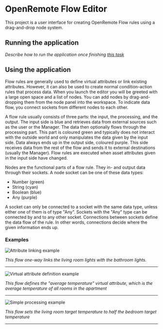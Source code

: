 # OpenRemote Flow Editor

This project is a user interface for creating OpenRemote Flow rules using a drag-and-drop node system.

## Running the application

*Describe how to run the application once finishing [this task](https://github.com/openremote/floweditor/projects/1#card-29775819)*

## Using the application

Flow rules are generally used to define virtual attributes or link existing attributes. However, it can also be used to create normal condition-action rules that process data. When you launch the editor you will be greeted with a large open space and a list of nodes. You can add nodes by drag-and-dropping them from the node panel into the workspace. To indicate data flow, you connect sockets from different nodes to each other.

A flow rule usually consists of three parts: the input, the processing, and the output. The input side is blue and retrieves data from external sources such as the user or the Manager. The data then optionally flows through the processing part. This part is coloured green and typically does not interact with the outside world and only manipulates the data given by the input side. Data always ends up in the output side, coloured purple. This side receives data from the rest of the flow and sends it to external destinations (usually the Manager). Flow rules are executed when asset attributes given in the input side have changed.

Nodes are the functional parts of a flow rule. They in- and output data through their sockets. A node socket can be one of these data types:
 - Number (green)
 - String (cyan)
 - Boolean (blue)
 - Any (purple)

A socket can only be connected to a socket with the same data type, unless either one of them is of type "Any". Sockets with the "Any" type can be connected by and to any other socket. Connections between sockets define the data flow of the rule. In other words, connections decide where the given information ends up.

### Examples

![Attribute linking example](https://i.imgur.com/h9oycJt.png)

*This flow one-way links the living room lights with the bathroom lights.*

----
![Virtual attribute definition example](https://i.imgur.com/q2cr3Pv.png)

*This flow defines the "average temperature" virtual attribute, which is the average temperature of all rooms in the apartment*

----
![Simple processing example](https://i.imgur.com/kvVNA8s.png)

*This flow sets the living room target temperature to half the bedroom target temperature*

----


